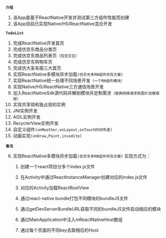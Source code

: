 **`介绍`**

1. 该App是基于ReactNative开发并测试第三方组件性能而创建
2. 该App目前已实现Native/H5/ReactNative混合开发


**`TodoList`**
1. 完成ReactNative开发首页
2. 完成仿京东商品分类页
3. 完成仿京东商品列表页`（包含交互）`
4. 完成仿京东购物车页
5. 完成仿大圣车服三大首页
6. 实现ReactNative多模块异步加载`(仿京东多RN组件并存方案)`
7. 实现ReactNative统一处理不同场景开发`（一个RN组件模块）`
8. 实现Native/H5/ReactNative三方通信场景开发
9. 加入ReactNativeSdk源代码并解剖模块并定制需求`（替换网络请求和图片加载框架）`
10. 实现共享锁和独占锁的实例
11. JNI实例开发
12. AIDL实例开发
13. RecyclerView实例开发
14. 自定义组件`(onMeather,onLayout,onTouch时间传递)`
15. 动画实现`(onDraw,Paint,invadite)`



**`备注`**

6. 实现ReactNative多模块异步加载`(仿京东多RN组件并存方案)`
实现方式为：
    1. 创建一个react项目分多个index.js文件
    2. 在Activity中通过ReactInstanceManager创建对应的index.js文件
    3. 对应的Activity加载ReactRootView
    
    1. 通过react-native bundle打包不同模块的bundleJS文件
    2. 通过getDevServerBundleURL获取不同的bundleJS文件启动相应的模块
    
    1. 通过MainApplication中注入mReactNativeHost数组
    2. 通过每个页面的不同key去取相应的Host
